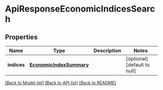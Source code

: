 # ApiResponseEconomicIndicesSearch

## Properties
Name | Type | Description | Notes
------------ | ------------- | ------------- | -------------
**indices** | [**EconomicIndexSummary**](EconomicIndexSummary.md) |  | [optional] [default to null]

[[Back to Model list]](../README.md#documentation-for-models) [[Back to API list]](../README.md#documentation-for-api-endpoints) [[Back to README]](../README.md)


